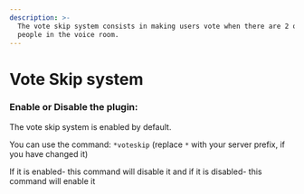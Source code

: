```yaml
---
description: >-
  The vote skip system consists in making users vote when there are 2 or more
  people in the voice room.
---
```


# Vote Skip system

### Enable or Disable the plugin:

The vote skip system is enabled by default.

You can use the command: `*voteskip` (replace `*` with your server prefix, if you have changed it)

If it is enabled- this command will disable it and if it is disabled- this command will enable it
